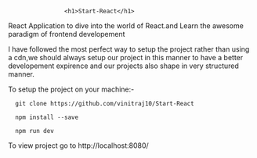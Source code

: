 					<h1>Start-React</h1>
React Application to dive into the world of React.and Learn the awesome paradigm of frontend developement

I have followed the most perfect way to setup the project rather than using a cdn,we should always setup our project in this manner to have a better developement expirence and our projects also shape in very structured manner.

To setup the project on your machine:-

```
  git clone https://github.com/vinitraj10/Start-React
```

```
  npm install --save
```

```
  npm run dev
```
To view project go to http://localhost:8080/
